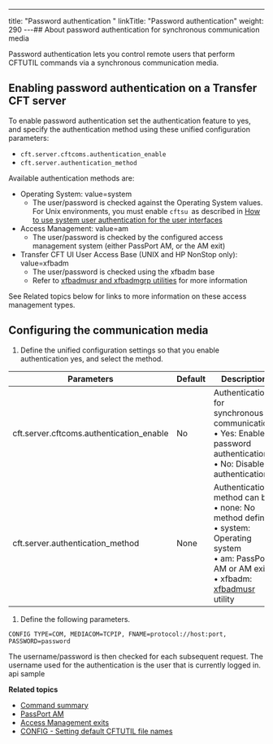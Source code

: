 ---
title: "Password authentication "
linkTitle: "Password authentication"
weight: 290
---## About password authentication for synchronous communication media

Password authentication lets you control remote users that perform CFTUTIL commands via a synchronous communication media.

<span id="kanchor27"></span>

## Enabling password authentication on a Transfer CFT server

To enable password authentication set the authentication feature to yes, and specify the authentication method using these unified configuration parameters:

* `cft.server.cftcoms.authentication_enable`
* `cft.server.authentication_method`

Available authentication methods are:

* Operating System: value=system
    *   The user/password is checked against the Operating System values. For Unix environments, you must enable `cftsu `as described in [How to use system user authentication for the user interfaces](../../../cft_intro_install/unix_install_start_here/run_first_time_ux/run_first_time_ux/t_adding_system_user_unix#Enable2)
* Access Management: value=am
    *   The user/password is checked by the configured access management system (either PassPort AM, or the AM exit)
* Transfer CFT UI User Access Base (UNIX and HP NonStop only): value=xfbadm
    *   The user/password is checked using the xfbadm base
    *   Refer to [xfbadmusr and xfbadmgrp utilities](../../../cft_intro_install/unix_install_start_here/run_first_time_ux/use_cft_utilities) for more information

See Related topics below for links to more information on these access management types.

## Configuring the communication media

1. Define the unified configuration settings so that you enable authentication yes, and select the method.


| Parameters  | Default  | Description  |
| --- | --- | --- |
| cft.server.cftcoms.authentication_enable  | No  | Authentication for synchronous communication:<br/> • Yes: Enable password authentication<br/> • No: Disable authentication |
| cft.server.authentication_method  | None  | Authentication method can be:<br/> • none: No method defined<br/> • system: Operating system<br/> • am: PassPort AM or AM exit<br/> • xfbadm: [xfbadmusr](../../../cft_intro_install/unix_install_start_here/run_first_time_ux/use_cft_utilities#xfbadmusr1) utility |


1. Define the following parameters.

```
CONFIG TYPE=COM, MEDIACOM=TCPIP, FNAME=protocol://host:port, PASSWORD=password
```

The username/password is then checked for each subsequent request. The username used for the authentication is the user that is currently logged in. api sample

****Related topics****

* [Command summary](../../../c_intro_userinterfaces/command_summary)
* [PassPort AM](../../../internal_a_m_start_here/about_passport_am)
* [Access Management exits](../../../internal_a_m_start_here/am_exits)
* [CONFIG - Setting default CFTUTIL file names](../../../c_intro_userinterfaces/about_cftutil/redefining_cftutil_data_media)
